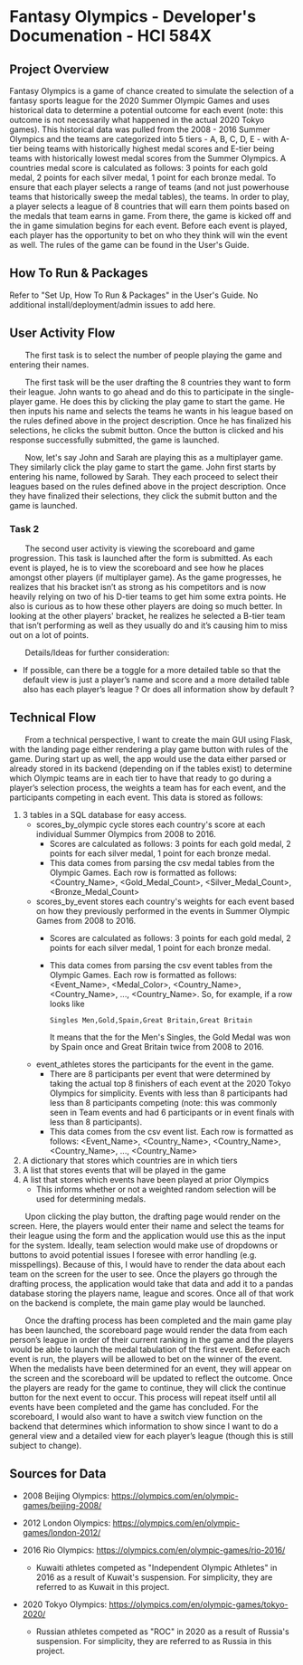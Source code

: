 # Fantasy Olympics - Developer's Documenation - HCI 584X

## Project Overview

Fantasy Olympics is a game of chance created to simulate the selection of a fantasy sports league for the 2020 Summer Olympic Games and uses historical data to determine a potential outcome for each event (note: this outcome is not necessarily what happened in the actual 2020 Tokyo games). This historical data was pulled from the 2008 - 2016 Summer Olympics and the teams are categorized into 5 tiers - A, B, C, D, E - with A-tier being teams with historically highest medal scores and E-tier being teams with historically lowest medal scores from the Summer Olympics. A countries medal score is calculated as follows: 3 points for each gold medal, 2 points for each silver medal, 1 point for each bronze medal. To ensure that each player selects a range of teams (and not just powerhouse teams that historically sweep the medal tables), the teams. In order to play, a player selects a league of 8 countries that will earn them points based on the medals that team earns in game. From there, the game is kicked off and the in game simulation begins for each event. Before each event is played, each player has the opportunity to bet on who they think will win the event as well. The rules of the game can be found in the User's Guide.

## How To Run & Packages
Refer to "Set Up, How To Run & Packages" in the User's Guide. No additional install/deployment/admin issues to add here.

## User Activity Flow

&nbsp; &nbsp; &nbsp; &nbsp;The first task is to select the number of people playing the game and entering their names.

&nbsp; &nbsp; &nbsp; &nbsp;The first task will be the user drafting the 8 countries they want to form their league. John wants to go ahead and do this to participate in the single-player game. He does this by clicking the play game to start the game. He then inputs his name and selects the teams he wants in his league based on the rules defined above in the project description. Once he has finalized his selections, he clicks the submit button. Once the button is clicked and his response successfully submitted, the game is launched.

&nbsp; &nbsp; &nbsp; &nbsp;Now, let's say John and Sarah are playing this as a multiplayer game. They similarly click the play game to start the game. John first starts by entering his name, followed by Sarah. They each proceed to select their leagues based on the rules defined above in the project description. Once they have finalized their selections, they click the submit button and the game is launched.

### Task 2
&nbsp; &nbsp; &nbsp; &nbsp;The second user activity is viewing the scoreboard and game progression. This task is launched after the form is submitted. As each event is played, he is to view the scoreboard and see how he places amongst other players (if multiplayer game). As the game progresses, he realizes that his bracket isn’t as strong as his competitors and is now heavily relying on two of his D-tier teams to get him some extra points. He also is curious as to how these other players are doing so much better. In looking at the other players' bracket, he realizes he selected a B-tier team that isn’t performing as well as they usually do and it’s causing him to miss out on a lot of points.

&nbsp; &nbsp; &nbsp; &nbsp;Details/Ideas for further consideration:
* If possible, can there be a toggle for a more detailed table so that the default view is just a player’s name and score and a more detailed table also has each player’s league ? Or does all information show by default ?

## Technical Flow
&nbsp; &nbsp; &nbsp; &nbsp;From a technical perspective, I want to create the main GUI using Flask, with the landing page either rendering a play game button with rules of the game. During start up as well, the app would use the data either parsed or already stored in its backend (depending on if the tables exist) to determine which Olympic teams are in each tier to have that ready to go during a player’s selection process, the weights a team has for each event, and the participants competing in each event. This data is stored as follows:

1) 3 tables in a SQL database for easy access.
   * scores_by_olympic cycle stores each country's score at each individual Summer Olympics from 2008 to 2016.
      * Scores are calculated as follows: 3 points for each gold medal, 2 points for each silver medal, 1 point for each bronze medal. 
      * This data comes from parsing the csv medal tables from the Olympic Games. Each row is formatted as follows: <Country_Name>, <Gold_Medal_Count>, <Silver_Medal_Count>, <Bronze_Medal_Count>
   * scores_by_event stores each country's weights for each event based on how they previously performed in the events in Summer Olympic Games from 2008 to 2016.
      * Scores are calculated as follows: 3 points for each gold medal, 2 points for each silver medal, 1 point for each bronze medal.
      * This data comes from parsing the csv event tables from the Olympic Games. Each row is formatted as follows: <Event_Name>, <Medal_Color>, <Country_Name>, <Country_Name>, ..., <Country_Name>. So, for example, if a row looks like 
      
            Singles Men,Gold,Spain,Great Britain,Great Britain
         It means that the for the Men's Singles, the Gold Medal was won by Spain once and Great Britain twice from 2008 to 2016.
   * event_athletes stores the participants for the event in the game.
      * There are 8 participants per event that were determined by taking the actual top 8 finishers of each event at the 2020 Tokyo Olympics for simplicity. Events with less than 8 participants had less than 8 participants competing (note: this was commonly seen in Team events and had 6 participants or in event finals with less than 8 participants).
      * This data comes from the csv event list. Each row is formatted as follows: <Event_Name>, <Country_Name>, <Country_Name>, <Country_Name>, ..., <Country_Name>
2) A dictionary that stores which countries are in which tiers
3) A list that stores events that will be played in the game
4) A list that stores which events have been played at prior Olympics
   * This informs whether or not a weighted random selection will be used for determining medals.

&nbsp; &nbsp; &nbsp; &nbsp;Upon clicking the play button, the drafting page would render on the screen. Here, the players would enter their name and select the teams for their league using the form and the application would use this as the input for the system. Ideally, team selection would make use of dropdowns or buttons to avoid potential issues I foresee with error handling (e.g. misspellings). Because of this, I would have to render the data about each team on the screen for the user to see. Once the players go through the drafting process, the application would take that data and add it to a pandas database storing the players name, league and scores. Once all of that work on the backend is complete, the main game play would be launched.

&nbsp; &nbsp; &nbsp; &nbsp;Once the drafting process has been completed and the main game play has been launched, the scoreboard page would render the data from each person’s league in order of their current ranking in the game and the players would be able to launch the medal tabulation of the first event. Before each event is run, the players will be allowed to bet on the winner of the event. When the medalists have been determined for an event, they will appear on the screen and the scoreboard will be updated to reflect the outcome. Once the players are ready for the game to continue, they will click the continue button for the next event to occur. This process will repeat itself until all events have been completed and the game has concluded. For the scoreboard, I would also want to have a switch view function on the backend that determines which information to show since I want to do a general view and a detailed view for each player’s league (though this is still subject to change). 

## Sources for Data

* 2008 Beijing Olympics: https://olympics.com/en/olympic-games/beijing-2008/

* 2012 London Olympics: https://olympics.com/en/olympic-games/london-2012/

* 2016 Rio Olympics: https://olympics.com/en/olympic-games/rio-2016/
   * Kuwaiti athletes competed as "Independent Olympic Athletes" in 2016 as a result of Kuwait's suspension. For simplicity, they are referred to as Kuwait in this project.

* 2020 Tokyo Olympics: https://olympics.com/en/olympic-games/tokyo-2020/
   * Russian athletes competed as "ROC" in 2020 as a result of Russia's suspension. For simplicity, they are referred to as Russia in this project.
